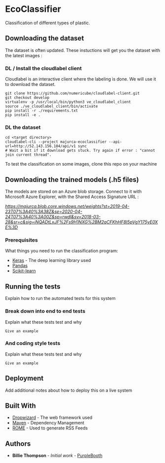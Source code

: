 # EcoClassifier

Classification of different types of plastic.


## Downloading the dataset

The dataset is often updated. These instuctions will get you the dataset with the latest images :

### DL / Install the cloudlabel client

Cloudlabel is an interactive client where the labeling is done. We will use it to download the dataset.

```
git clone https://github.com/numericube/cloudlabel-client.git
git checkout develop
virtualenv -p /usr/local/bin/python3 ve_cloudlabel_client
source ./ve_cloudlabel_client/bin/activate
pip install -r ./requirements.txt
pip install -e .
```

### DL the dataset

```
cd <target directory>
cloudlabel-cli --project majurca-ecoclassifier --api-url=http://52.143.156.104/api/v1 sync
# Wait a bit if it download gets stuck. Try again if error : "cannot join current thread".
```

To test the classification on some images, clone this repo on your machine




## Downloading the trained models (.h5 files)

The models are stored on an Azure blob storage. 
Connect to it with Microsoft Azure Explorer, with the Shared Access Signature URL :

*https://majurca.blob.core.windows.net/weights?st=2019-04-23T07%3A40%3A38Z&se=2020-04-24T07%3A40%3A00Z&sp=rwdl&sv=2018-03-28&sr=c&sig=iNQADtLxJF%2Fs9H1NXG%2BM2qCFKhHF8I5pVgY175yE0XE%3D*

### Prerequisites

What things you need to run the classification program:

* [Keras](https://www.pyimagesearch.com/2016/11/14/installing-keras-with-tensorflow-backend/) - The deep learning library used
* [Pandas](https://pandas.pydata.org/pandas-docs/stable/install.html) 
* [Scikit-learn](https://scikit-learn.org/stable/install.html)



## Running the tests

Explain how to run the automated tests for this system

### Break down into end to end tests

Explain what these tests test and why

```
Give an example
```

### And coding style tests

Explain what these tests test and why

```
Give an example
```

## Deployment

Add additional notes about how to deploy this on a live system

## Built With

* [Dropwizard](http://www.dropwizard.io/1.0.2/docs/) - The web framework used
* [Maven](https://maven.apache.org/) - Dependency Management
* [ROME](https://rometools.github.io/rome/) - Used to generate RSS Feeds


## Authors

* **Billie Thompson** - *Initial work* - [PurpleBooth](https://github.com/PurpleBooth)


